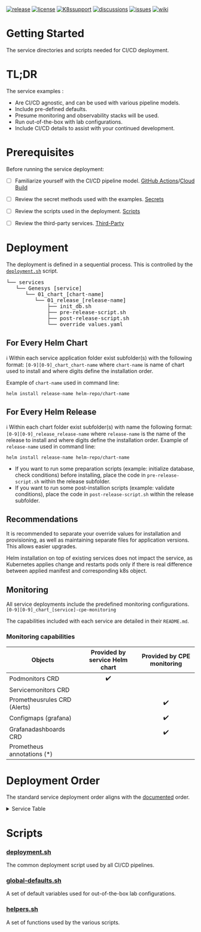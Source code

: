 [![release](https://flat.badgen.net/github/release/genesys/multicloud-services?color=pink)](https://github.com/genesys/multicloud-services/)
[![license](https://flat.badgen.net/github/license/genesys/multicloud-services?color=blue)](/LICENSE)
[![K8ssupport](https://flat.badgen.net/badge/supported%20K8s%20release/1.22/cyan)](https://all.docs.genesys.com/ReleaseNotes/Current/GenesysEngage-cloud/PrivateEdition)
[![discussions](https://img.shields.io/github/discussions/genesys/multicloud-services?style=flat-square&color=green)](https://github.com/genesys/multicloud-services/discussions)
[![issues](https://flat.badgen.net/github/open-issues/genesys/multicloud-services?color=purple)](https://github.com/genesys/multicloud-services/issues)
[![wiki](https://img.shields.io/badge/wiki-documentation-forestgreen?style=flat-square)](https://github.com/genesys/multicloud-services/wiki)

# Getting Started
The service directories and scripts needed for CI/CD deployment.

# TL;DR

The service examples :
- Are CI/CD agnostic, and can be used with various pipeline models.
- Include pre-defined defaults.
- Presume monitoring and observability stacks will be used.
- Run out-of-the-box with lab configurations.
- Include CI/CD details to assist with your continued development.
   
# Prerequisites

Before running the service deployment:
- [ ] Familiarize yourself with the CI/CD pipeline model. [GitHub Actions](/doc/gha.md)/[Cloud Build](/doc/cloudbuild.md)    
- [ ] Review the secret methods used with the examples. [Secrets](/doc/secrets.md)
- [ ] Review the scripts used in the deployment. [Scripts](/services#scripts)
- [ ] Review the third-party services. [Third-Party](/third-party/README.md) 


# Deployment

The deployment is defined in a sequential process. This is controlled by the [`deployment.sh`](deployment.sh) script. 
<pre>
└── services
   └── Genesys [service]
      └── 01_chart_[chart-name]
         └── 01_release_[release-name]
             ├── init_db.sh
             ├── pre-release-script.sh
             ├── post-release-script.sh
             └── override_values.yaml
</pre>
## For Every Helm Chart

ℹ️ Within each service application folder exist subfolder(s) with the following format: 
`[0-9][0-9]_chart_chart-name` where `chart-name` is name of chart used to install and where digits define the installation order.

Example of `chart-name` used in command line:
```
helm install release-name helm-repo/chart-name
```


## For Every Helm Release
ℹ️ Within each chart folder exist subfolder(s) with name the following format: 
`[0-9][0-9]_release_release-name` where `release-name` is the name of the release to install and where digits define the installation order. 
Example of `release-name` used in command line:
```
helm install release-name helm-repo/chart-name
```
- If you want to run some preparation scripts (example: initialize database, check conditions) before installing, place the code in `pre-release-script.sh` within the release subfolder.
- If you want to run some post-installion scripts (example: validate conditions), place the code in `post-release-script.sh` within the release subfolder.

## Recommendations
It is recommended to separate your override values for installation and provisioning, as well as maintaining separate files for application versions. This allows easier upgrades.

Helm installation on top of existing services does not impact the service, as Kubernetes applies change and restarts pods only if there is real difference between applied manifest and corresponding k8s object.

## Monitoring
All service deployments include the predefined monitoring configurations. `[0-9][0-9]_chart_[service]-cpe-monitoring`

The capabilities included with each service are detailed in their `README.md`. 

### Monitoring capabilities

Objects | Provided by service Helm chart | Provided by CPE monitoring
|-|:-:|:-:|
Podmonitors CRD | :heavy_check_mark: | 
Servicemonitors CRD | | 
Prometheusrules CRD (Alerts) |  | :heavy_check_mark:
Configmaps (grafana) |  | :heavy_check_mark:
Grafanadashboards CRD | | :heavy_check_mark:
Prometheus annotations (*) | |

# Deployment Order
The standard service deployment order aligns with the [documented](https://all.docs.genesys.com/PrivateEdition/Current/PEGuide/ContDepOrder) order.

<details>
<summary>Service Table</summary>

|Order|Service|Documentation
-|-|-
1|[monitoring](/services/monitoring/)|
2|[logging](/services/logging/)
3|[infra](/services/infra/)
4|[gauth](/services/gauth/)|:book:[documentation](https://all.docs.genesys.com/AUTH/Current/AuthPEGuide/Overview)
5|[voice](/services/voice/)|:book:[documentation](https://all.docs.genesys.com/VM/Current/VMPEGuide/Overview) 
6|[tenant](/services/tenant/)|:book:[documentation](https://all.docs.genesys.com/PrivateEdition/Current/TenantPEGuide)
7|[gws](/services/gws/)|:book:[documentation](https://all.docs.genesys.com/GWS/Current/GWSPEGuide)
8|[wwe](/services/wwe/)|:book:[documentation](https://all.docs.genesys.com/PEC-AD/Current/WWEPEGuide)
9|[webrtc](/services/webrtc/)|:book:[documentation](https://all.docs.genesys.com/WebRTC/Current/WebRTCPEGuide)
10|[gvp](/services/gvp/)|:book:[documentation](https://all.docs.genesys.com/GVP/Current/GVPPEGuide/Overview)
11|[designer](/services/designer/)|:book:[documentation](https://all.docs.genesys.com/DES/Current/DESPEGuide/Overview)
11|[gsp](/services/gsp/)|:book:[documentation](https://all.docs.genesys.com/PEC-REP/Current/GIMPEGuide/Overview) 
12|[gca](/services/gca/)|:book:[documentation](https://all.docs.genesys.com/PEC-REP/Current/GIMPEGuide/Overview) 
13|[gim](/services/gim/)|:book:[documentation](https://all.docs.genesys.com/PEC-REP/Current/GIMPEGuide/Overview) 
14|[ucsx](/services/ucsx/)|:book:[documentation](https://all.docs.genesys.com/UCS/Current/UCSPEGuide) 
15|[nexus](/services/nexus/)|:book:[documentation](https://all.docs.genesys.com/PEC-DC/Current/DCPEGuide)
16|[iwd](/services/iwd/)|:book:[documentation](https://all.docs.genesys.com/PEC-IWD/Current/IWDPEGuide)
17|[iwddm](/services/iwddm/)|:book:[documentation](https://all.docs.genesys.com/PEC-IWD/Current/IWDDMPEGuide)
18|[iwdem](/services/iwdem/)|:book:[documentation](https://all.docs.genesys.com/PEC-Email/Current/EmailPEGuide)
19|[tlm](/services/tlm/)|:book:[documentation](https://all.docs.genesys.com/TLM/Current/TLMPEGuide)
20|[cxc](/services/cxc/)|:book:[documentation](https://all.docs.genesys.com/PEC-OU/Current/CXCPEGuide)
21|[ges](/services/ges/)|:book:[documentation](https://all.docs.genesys.com/PEC-CAB/Current/CABPEGuide) 
22|[pulse](/services/pulse/)|:book:[documentation](https://all.docs.genesys.com/PEC-REP/Current/PulsePEGuide)
23|[ixn](/services/ixn/)|:book:[documentation](https://all.docs.genesys.com/IXN/Current/IXNPEGuide)
24|[bds](/services/bds/)|:book:[documentation](https://all.docs.genesys.com/BDS/Current/BDSPEGuide)
25|[gcxi](/services/gcxi/)|:book:[documentation](https://all.docs.genesys.com/PEC-REP/Current/GCXIPEGuide/Overview)

</details>



# Scripts

### [deployment.sh](deployment.sh)
The common deployment script used by all CI/CD pipelines.  
### [global-defaults.sh](global-defaults.sh)
A set of default variables used for out-of-the-box lab configurations.
### [helpers.sh](helpers.sh)
A set of functions used by the various scripts. 

